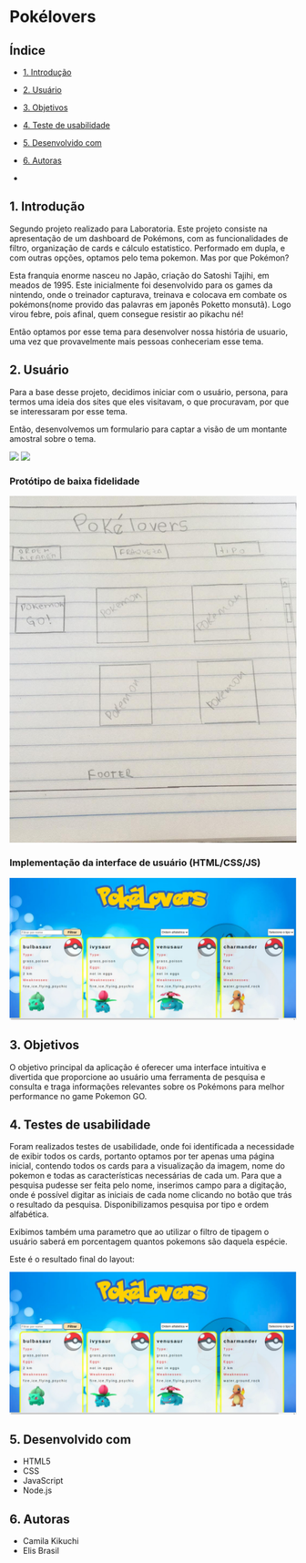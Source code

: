 # Pokélovers

## Índice

* [1. Introdução](#1-Introdução)
* [2. Usuário](#2-Usuário)
* [3. Objetivos](#3-objetivos)
* [4. Teste de usabilidade](#4-teste-de-usabilidade)
* [5. Desenvolvido com](#5-desenvolvido-com)
* [6. Autoras](#6-autoras)

*

## 1. Introdução

Segundo projeto realizado para Laboratoria. Este projeto consiste na apresentação de um dashboard de Pokémons, com as funcionalidades
de filtro, organização de cards e cálculo estatistico. Performado em dupla, e com outras opções, optamos pelo tema pokemon. Mas por que Pokémon?

Esta franquia enorme nasceu no Japão, criação do Satoshi Tajihi, em meados de 1995. Este
inicialmente foi desenvolvido para os games da nintendo, onde o treinador capturava, treinava e colocava em combate os pokémons(nome provido das palavras em japonês Poketto monsutã). Logo virou febre, pois afinal, quem consegue resistir ao pikachu né! 

Então optamos por esse tema para desenvolver nossa história de usuario, uma vez que provavelmente mais pessoas conheceriam esse tema.

## 2. Usuário

Para a base desse projeto, decidimos iniciar com o usuário, persona, para termos uma ideia dos sites que eles visitavam, o que procuravam, por que se interessaram por esse tema.

Então, desenvolvemos um formulario para captar a visão de um montante amostral sobre o tema.

![](img/imgForm.png)
![](img/imgForm2.png)

### Protótipo de baixa fidelidade

![](img/prototipo.png)

### Implementação da interface de usuário (HTML/CSS/JS)

![](img/interface.png)

## 3. Objetivos 

O objetivo principal da aplicação é oferecer uma interface intuitiva e divertida que proporcione ao usuário uma ferramenta de pesquisa e consulta e traga informações relevantes sobre os Pokémons para melhor performance no game Pokemon GO.


## 4. Testes de usabilidade

Foram realizados testes de usabilidade, onde foi identificada a necessidade de exibir todos os cards, portanto optamos por ter apenas uma página inicial, contendo todos os cards para a visualização da imagem, nome do pokemon e todas as características necessárias de cada um.
Para que a pesquisa pudesse ser feita pelo nome, inserimos campo para a digitação, onde é possível digitar as iniciais de cada nome clicando no botão que trás o resultado da pesquisa. Disponibilizamos pesquisa por tipo e ordem alfabética.

Exibimos também uma parametro que ao utilizar o filtro de tipagem o usuário saberá em porcentagem quantos pokemons são daquela espécie.

Este é o resultado final do layout:

![](img/interface.png)

## 5. Desenvolvido com

  * HTML5
  * CSS
  * JavaScript
  * Node.js

## 6. Autoras

  * Camila Kikuchi
  * Elis Brasil
